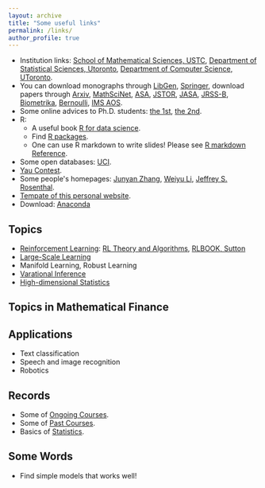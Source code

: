```yaml
---
layout: archive
title: "Some useful links"
permalink: /links/
author_profile: true
---
```


* Institution links: [School of Mathematical Sciences, USTC](http://math.ustc.edu.cn/), [Department of Statistical Sciences, Utoronto](https://www.statistics.utoronto.ca/), [Department of Computer Science, UToronto](https://web.cs.toronto.edu/about/our-department).
* You can download monographs through [LibGen](http://libgen.rs/), [Springer](https://www.springer.com/), download papers through [Arxiv](https://arxiv.org/), [MathSciNet](http://www.ams.org/mathscinet/), [ASA](http://www.amstat.org/), [JSTOR](http://www.jstor.org/), [JASA](http://www.tandfonline.com/action/showAxaArticles?journalCode=uasa20#), [JRSS-B](http://onlinelibrary.wiley.com/journal/10.1111/(ISSN)1467-9868), [Biometrika](http://biomet.oxfordjournals.org/), [Bernoulli](http://www.bernoulli-society.org/index.php/publications/bernoulli-journal/bernoulli-journal), [IMS AOS](http://imstat.org/aos).  
* Some online advices to Ph.D. students: [the 1st](http://www-stat.wharton.upenn.edu/~steele/Rants/AdviceGS.html), [the 2nd](http://www.cs.cmu.edu/~mblum/research/pdf/grad.html).
* R: 
  + A useful book [R for data science](https://r4ds.had.co.nz/). 
  + Find [R packages](https://www.rdocumentation.org/).
  + One can use R markdown to write slides! Please see [R markdown Reference](/files/rmarkdown-reference.pdf).
* Some open databases: [UCI](http://archive.ics.uci.edu/ml/).
* [Yau Contest](http://yau-contest.com/).
* Some people's homepages: [Junyan Zhang](https://www.zhangjy9610.me/index-cn.html), [Weiyu Li](http://home.ustc.edu.cn/~liweiyu/index.html), [Jeffrey S. Rosenthal](http://probability.ca/jeff/).
* [Tempate of this personal website](https://academicpages.github.io/).
* Download: [Anaconda](https://mirrors.tuna.tsinghua.edu.cn/anaconda/archive/)

## Topics
- [Reinforcement Learning](https://www.zhihu.com/column/reinforce): [RL Theory and Algorithms](https://rltheorybook.github.io/), [RLBOOK, Sutton](http://incompleteideas.net/book/the-book.html)
- [Large-Scale Learning](http://leon.bottou.org/publications/pdf/tr-optml-2016.pdf)
- Manifold Learning, Robust Learning
- [Varational Inference](https://arxiv.org/abs/1601.00670)
- [High-dimensional Statistics](https://b-ok.cc/book/3709600/589a72)

## Topics in Mathematical Finance

## Applications
- Text classification
- Speech and image recognition
- Robotics

## Records
* Some of [Ongoing Courses](/coursework/).
* Some of [Past Courses](/coursework_past/).
* Basics of [Statistics](/mathstat/).

## Some Words
- Find simple models that works well!

